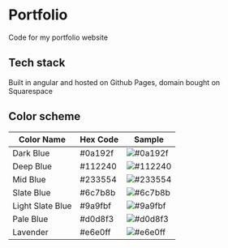 # Portfolio
Code for my portfolio website

## Tech stack
Built in angular and hosted on Github Pages, domain bought on Squarespace

## Color scheme
| Color Name        | Hex Code | Sample   |
|-------------------|----------|----------|
| Dark Blue         | #0a192f  | ![#0a192f](https://via.placeholder.com/50/0a192f/000000?text=+) |
| Deep Blue         | #112240  | ![#112240](https://via.placeholder.com/50/112240/000000?text=+) |
| Mid Blue          | #233554  | ![#233554](https://via.placeholder.com/50/233554/000000?text=+) |
| Slate Blue        | #6c7b8b  | ![#6c7b8b](https://via.placeholder.com/50/6c7b8b/000000?text=+) |
| Light Slate Blue  | #9a9fbf  | ![#9a9fbf](https://via.placeholder.com/50/9a9fbf/000000?text=+) |
| Pale Blue         | #d0d8f3  | ![#d0d8f3](https://via.placeholder.com/50/d0d8f3/000000?text=+) |
| Lavender          | #e6e0ff  | ![#e6e0ff](https://via.placeholder.com/50/e6e0ff/000000?text=+) |

